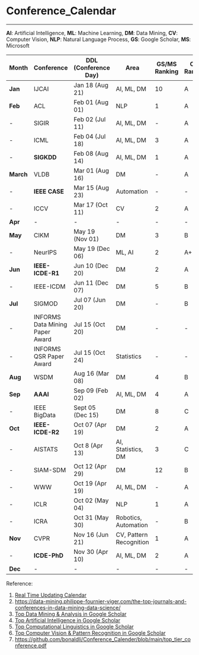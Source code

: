 # Conference_Calendar
----------------------------------------------
**AI**: Artificial Intelligence, **ML**: Machine Learning, **DM**: Data Mining, **CV**: Computer Vision, **NLP**: Natural Language Process, 
**GS**: Google Scholar, **MS**: Microsoft

| Month | Conference | DDL (Conference Day) | Area | GS/MS Ranking | CCF Ranking | Website |
| ----------- | ----------- | ----------- | ----------- | ----------- | ----------- | ----------- |
| **Jan** | IJCAI | Jan 18 (Aug 21) | AI, ML, DM | 10 | A | [icjai2022](https://www.ijcai.org/future_conferences) |
| **Feb** | ACL | Feb 01 (Aug 01) | NLP | 1 | A | [acl2021](https://2021.aclweb.org) |
| - | SIGIR | Feb 02 (Jul 11) | AI, ML, DM | - | A | [sigir2021](https://sigir.org/sigir2021/) |
| - | ICML  | Feb 04 (Jul 18) | AI, ML, DM | 3 | A | [icml2022](https://icml.cc/Conferences/FutureMeetings) |
| - | **SIGKDD**  | Feb 08 (Aug 14) | AI, ML, DM | 1 | A | [sigkdd2022](https://www.kdd.org/calls/view/call-for-bids-to-host-kdd-2022-and-later) |
| **March** | VLDB  | Mar 01 (Aug 16) | DM | - | A | [vldb2021](https://vldb.org/2021/) |
| - | **IEEE CASE**  | Mar 15 (Aug 23) | Automation | - | - | [case2021](https://case2021.sciencesconf.org/) |
| - | ICCV  | Mar 17 (Oct 11) | CV | 2 | A | [iccv2021](http://iccv2021.thecvf.com) |
| **Apr** | -  | - | - | - | - |
| **May** | CIKM  | May 19 (Nov 01) | DM | 3 | B | [ickm2021](https://www.cikm2021.org) |
| - | NeurIPS  | May 19 (Dec 06) | ML, AI | 2 | A+ | [nips2021](https://nips.cc/) |
| **Jun** | **IEEE-ICDE-R1**  | Jun 10 (Dec 20) | DM | 2 | A | [icde2021](https://icde2021.gr/) |
| - | IEEE-ICDM  | Jun 11 (Dec 07) | DM | 5 | B | [icdm2021](https://icdm2021.auckland.ac.nz/) |
| **Jul** | SIGMOD | Jul 07 (Jun 20) | DM | - | B | [sigmod2022](https://2021.sigmod.org/index.shtml) |
| - | INFORMS Data Mining Paper Award | Jul 15 (Oct 20) | DM | - | - | [informs-dm](https://connect.informs.org/data-mining/home) |
| - | INFORMS QSR Paper Award | Jul 15 (Oct 24) | Statistics | - | - | [informs-qsr](https://connect.informs.org/qsr/home) |
| **Aug** | WSDM  | Aug 16 (Mar 08) | DM | 4 | B | [wsdm2022](http://www.wsdm-conference.org/calls.php) |
| **Sep** | **AAAI**  | Sep 09 (Feb 02) | AI, ML, DM | 4 | A | [aaai2021](https://aaai.org/Conferences/AAAI-21) |
| - | IEEE BigData | Sept 05 (Dec 15) | DM | 8 | C | [bigdata2021](http://bigdataieee.org/BigData2021/) |
| **Oct** | **IEEE-ICDE-R2**  | Oct 07 (Apr 19) | DM | 2 | A | [icde2021](https://icde2021.gr/) |
| - | AISTATS | Oct 8 (Apr 13) | AI, Statistics, DM | 3 | C | [aistats](https://aistats.org/aistats2021/) |
| - | SIAM-SDM  | Oct 12 (Apr 29) | DM | 12 | B | [sdm2021](https://www.siam.org/conferences/cm/conference/sdm21) |
| - | WWW  | Oct 19 (Apr 19) | AI, ML, DM | - | A | [www2021](https://www2021.thewebconf.org/) |
| - | ICLR  | Oct 02 (May 04) | NLP | 1 | A | [iclr2021](https://iclr.cc/Conferences/2021) |
| - | ICRA  | Oct 31 (May 30) | Robotics, Automation | - | B | [icra2021](https://www.icra2022.org/) |
| **Nov** | CVPR  | Nov 16 (Jun 21) | CV, Pattern Recognition | 1 | A | [cvpr2021](http://cvpr2021.thecvf.com) |
| - | **ICDE-PhD**  | Nov 30 (Apr 10) | AI, ML, DM | 2 | A | [icde-phd2021](https://icde2021.gr/call-for-phd-symposium/) |
| **Dec** | -  | - | - | - | - |


Reference:
1. [Real Time Updating Calendar](https://jackietseng.github.io/conference_call_for_paper/conferences-with-ccf.html)
2. https://data-mining.philippe-fournier-viger.com/the-top-journals-and-conferences-in-data-mining-data-science/
3. [Top Data Mining & Analysis in Google Scholar](https://scholar.google.es/citations?view_op=top_venues&hl=en&vq=eng_datamininganalysis)
4. [Top Artificial Intelligence in Google Scholar](https://scholar.google.es/citations?view_op=top_venues&hl=en&vq=eng_artificialintelligence)
5. [Top Computational Linguistics in Google Scholar](https://scholar.google.com/citations?view_op=top_venues&hl=en&vq=eng_computationallinguistics)
6. [Top Computer Vision & Pattern Recognition  in Google Scholar](https://scholar.google.com/citations?view_op=top_venues&hl=en&vq=eng_computervisionpatternrecognition)
7. https://github.com/bonaldli/Conference_Calender/blob/main/top_tier_conference.pdf


